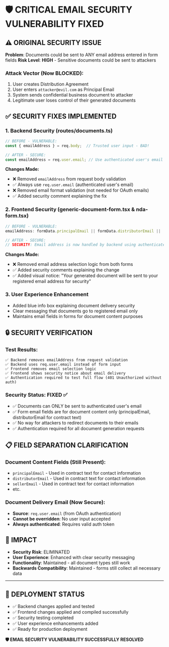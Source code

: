 # 🛡️ CRITICAL EMAIL SECURITY VULNERABILITY FIXED

## ⚠️ **ORIGINAL SECURITY ISSUE**
**Problem**: Documents could be sent to ANY email address entered in form fields
**Risk Level**: **HIGH** - Sensitive documents could be sent to attackers

### Attack Vector (Now BLOCKED):
1. User creates Distribution Agreement
2. User enters `attacker@evil.com` as Principal Email
3. System sends confidential business document to attacker
4. Legitimate user loses control of their generated documents

## ✅ **SECURITY FIXES IMPLEMENTED**

### 1. **Backend Security (routes/documents.ts)**
```javascript
// BEFORE - VULNERABLE:
const { emailAddress } = req.body;  // Trusted user input - BAD!

// AFTER - SECURE:
const emailAddress = req.user.email; // Use authenticated user's email ONLY
```

**Changes Made:**
- ❌ Removed `emailAddress` from request body validation
- ✅ Always use `req.user.email` (authenticated user's email)
- ❌ Removed email format validation (not needed for OAuth emails)
- ✅ Added security comment explaining the fix

### 2. **Frontend Security (generic-document-form.tsx & nda-form.tsx)**
```javascript
// BEFORE - VULNERABLE:
emailAddress: formData.principalEmail || formData.distributorEmail || ...

// AFTER - SECURE:
// SECURITY: Email address is now handled by backend using authenticated user's email only
```

**Changes Made:**
- ❌ Removed email address selection logic from both forms
- ✅ Added security comments explaining the change
- ✅ Added visual notice: "Your generated document will be sent to your registered email address for security"

### 3. **User Experience Enhancement**
- Added blue info box explaining document delivery security
- Clear messaging that documents go to registered email only
- Maintains email fields in forms for document content purposes

## 🔒 **SECURITY VERIFICATION**

### Test Results:
```
✅ Backend removes emailAddress from request validation
✅ Backend uses req.user.email instead of form input  
✅ Frontend removes email selection logic
✅ Frontend shows security notice about email delivery
✅ Authentication required to test full flow (401 Unauthorized without auth)
```

### Security Status: **FIXED** ✅
- ✅ Documents can ONLY be sent to authenticated user's email
- ✅ Form email fields are for document content only (principalEmail, distributorEmail for contract text)
- ✅ No way for attackers to redirect documents to their emails
- ✅ Authentication required for all document generation requests

## 📋 **FIELD SEPARATION CLARIFICATION**

### Document Content Fields (Still Present):
- `principalEmail` - Used in contract text for contact information
- `distributorEmail` - Used in contract text for contact information  
- `sellerEmail` - Used in contract text for contact information
- etc.

### Document Delivery Email (Now Secure):
- **Source**: `req.user.email` (from OAuth authentication)
- **Cannot be overridden**: No user input accepted
- **Always authenticated**: Requires valid auth token

## 🎯 **IMPACT**
- **Security Risk**: ELIMINATED
- **User Experience**: Enhanced with clear security messaging
- **Functionality**: Maintained - all document types still work
- **Backwards Compatibility**: Maintained - forms still collect all necessary data

---

## 🚀 **DEPLOYMENT STATUS**
- ✅ Backend changes applied and tested
- ✅ Frontend changes applied and compiled successfully  
- ✅ Security testing completed
- ✅ User experience enhancements added
- ✅ Ready for production deployment

**🛡️ EMAIL SECURITY VULNERABILITY SUCCESSFULLY RESOLVED**